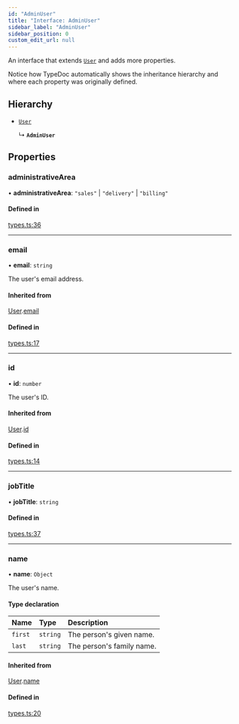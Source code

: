 ```yaml
---
id: "AdminUser"
title: "Interface: AdminUser"
sidebar_label: "AdminUser"
sidebar_position: 0
custom_edit_url: null
---
```


An interface that extends [`User`](User.md) and adds more properties.

Notice how TypeDoc automatically shows the inheritance hierarchy and where
each property was originally defined.

## Hierarchy

- [`User`](User.md)

  ↳ **`AdminUser`**

## Properties

### administrativeArea

• **administrativeArea**: ``"sales"`` \| ``"delivery"`` \| ``"billing"``

#### Defined in

[types.ts:36](https://github.com/JiaojSun/react-vite-federation-back-app/blob/e7bd690/src/typedoc/types.ts#L36)

___

### email

• **email**: `string`

The user's email address.

#### Inherited from

[User](User.md).[email](User.md#email)

#### Defined in

[types.ts:17](https://github.com/JiaojSun/react-vite-federation-back-app/blob/e7bd690/src/typedoc/types.ts#L17)

___

### id

• **id**: `number`

The user's ID.

#### Inherited from

[User](User.md).[id](User.md#id)

#### Defined in

[types.ts:14](https://github.com/JiaojSun/react-vite-federation-back-app/blob/e7bd690/src/typedoc/types.ts#L14)

___

### jobTitle

• **jobTitle**: `string`

#### Defined in

[types.ts:37](https://github.com/JiaojSun/react-vite-federation-back-app/blob/e7bd690/src/typedoc/types.ts#L37)

___

### name

• **name**: `Object`

The user's name.

#### Type declaration

| Name | Type | Description |
| :------ | :------ | :------ |
| `first` | `string` | The person's given name. |
| `last` | `string` | The person's family name. |

#### Inherited from

[User](User.md).[name](User.md#name)

#### Defined in

[types.ts:20](https://github.com/JiaojSun/react-vite-federation-back-app/blob/e7bd690/src/typedoc/types.ts#L20)
